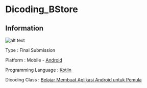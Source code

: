# Dicoding_BStore

## Information
![alt text](https://1000logos.net/wp-content/uploads/2016/10/Android-Logo.png=250x100)

Type                  : Final Submission

Platform              : Mobile - [Android](https://www.android.com/intl/id_id/)

Programming Language  : [Kotlin](https://developer.android.com/kotlin?hl=id)

Dicoding Class        : [Belajar Membuat Aplikasi Android untuk Pemula](https://www.dicoding.com/academies/51)
